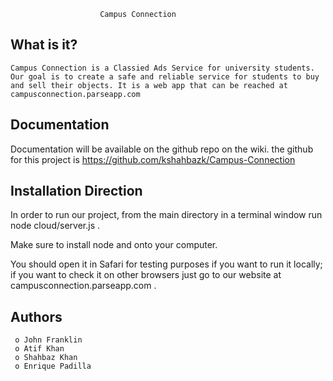 
                        Campus Connection

  What is it?
  -----------

	Campus Connection is a Classied Ads Service for university students.
	Our goal is to create a safe and reliable service for students to buy
	and sell their objects. It is a web app that can be reached at
	campusconnection.parseapp.com


  Documentation
  -------------

  Documentation will be available on the github repo on the wiki.
  the github for this project is https://github.com/kshahbazk/Campus-Connection

  Installation Direction
  ----------------------

  In order to run our project, from the main directory in a terminal window run node cloud/server.js .
  
  Make sure to install node and onto your computer.

  You should open it in Safari for testing purposes if you want to run it locally;
  if you want to check it on other browsers just go to our website at campusconnection.parseapp.com .


  Authors
  --------

     o John Franklin
     o Atif Khan
     o Shahbaz Khan
     o Enrique Padilla
